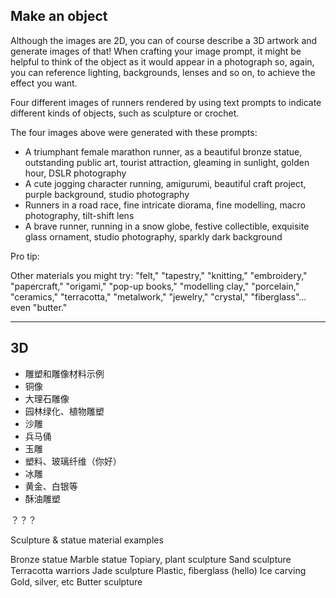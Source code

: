 ## Make an object

Although the images are 2D, you can of course describe a 3D artwork and generate images of that! When crafting your image prompt, it might be helpful to think of the object as it would appear in a photograph so, again, you can reference lighting, backgrounds, lenses and so on, to achieve the effect you want.

Four different images of runners rendered by using text prompts to indicate different kinds of objects, such as sculpture or crochet.

The four images above were generated with these prompts:

- A triumphant female marathon runner, as a beautiful bronze statue, outstanding public art, tourist attraction, gleaming in sunlight, golden hour, DSLR photography
- A cute jogging character running, amigurumi, beautiful craft project, purple background, studio photography
- Runners in a road race, fine intricate diorama, fine modelling, macro photography, tilt-shift lens
- A brave runner, running in a snow globe, festive collectible, exquisite glass ornament, studio photography, sparkly dark background

Pro tip:

Other materials you might try: "felt," "tapestry," "knitting," "embroidery," "papercraft," "origami," "pop-up books," "modelling clay," "porcelain," "ceramics," "terracotta," "metalwork," "jewelry," "crystal," "fiberglass"…even "butter."

---
## 3D

- 雕塑和雕像材料示例
- 铜像
- 大理石雕像
- 园林绿化、植物雕塑
- 沙雕
- 兵马俑
- 玉雕
- 塑料、玻璃纤维（你好）
- 冰雕
- 黄金、白银等
- 酥油雕塑

？？？

Sculpture & statue material examples

Bronze statue
Marble statue
Topiary, plant sculpture
Sand sculpture
Terracotta warriors
Jade sculpture
Plastic, ﬁberglass (hello)
Ice carving
Gold, silver, etc
Butter sculpture
